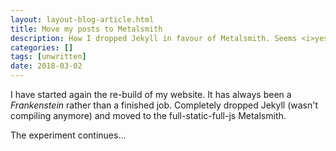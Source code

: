```yaml
---
layout: layout-blog-article.html
title: Move my posts to Metalsmith
description: How I dropped Jekyll in favour of Metalsmith. Seems <i>yesterday</i> I started with Jekyll.
categories: []
tags: [unwritten]
date: 2018-03-02
---
```


I have started again the re-build of my website. It has always been a _Frankenstein_ rather than a finished job.
Completely dropped Jekyll (wasn't compiling anymore) and moved to the full-static-full-js Metalsmith.

The experiment continues...

